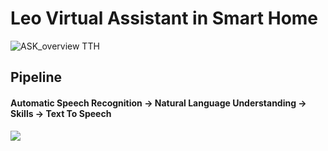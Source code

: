 # Leo Virtual Assistant in Smart Home 

![ASK_overview _TTH_](https://user-images.githubusercontent.com/67477345/143164667-786523bc-9b76-4d32-b2ba-a5c16055f9ab.png)

## Pipeline

#### Automatic Speech Recognition -> Natural Language Understanding -> Skills -> Text To Speech

![](https://opendatascience.com/wp-content/uploads/2021/03/nlp2-1.png)


